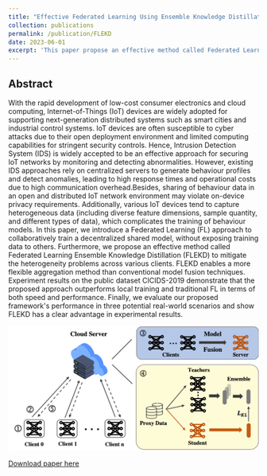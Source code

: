 ```yaml
---
title: "Effective Federated Learning Using Ensemble Knowledge Distillation for Intrusion Detection in Heterogeneous Internet-of-Things Networks"
collection: publications
permalink: /publication/FLEKD
date: 2023-06-01
excerpt: 'This paper propose an effective method called Federated Learning Ensemble Knowledge Distillation (FLEKD) to mitigate the heterogeneity problems across various IoT devices for intrusion detection.'
---
```


## Abstract

With the rapid development of low-cost consumer electronics and cloud computing, Internet-of-Things (IoT) devices are widely adopted for supporting next-generation distributed systems such as smart cities and industrial control systems. IoT devices are often susceptible to cyber attacks due to their open deployment environment and limited computing capabilities for stringent security controls. Hence, Intrusion Detection System (IDS) is widely accepted to be an effective approach for securing IoT networks by monitoring and detecting abnormalities. However, existing IDS approaches rely on centralized servers to generate behaviour profiles and detect anomalies, leading to high response times and operational costs due to high communication overhead.Besides, sharing of behaviour data in an open and distributed IoT network environment may violate on-device privacy requirements. Additionally, various IoT devices tend to capture heterogeneous data (including diverse feature dimensions, sample quantity, and different types of data), which complicates the training of behaviour models. In this paper, we introduce a Federated Learning (FL) approach to collaboratively train a decentralized shared model, without exposing training data to others. Furthermore, we propose an effective method called Federated Learning Ensemble Knowledge Distillation (FLEKD) to mitigate the heterogeneity problems across various clients. FLEKD enables a more flexible aggregation method than conventional model fusion techniques. Experiment results on the public dataset CICIDS-2019 demonstrate that the proposed approach outperforms local training and traditional FL in terms of both speed and performance. Finally, we evaluate our proposed framework's performance in three potential real-world scenarios and show FLEKD has a clear advantage in experimental results.

<center><img src="../files/flekd.png" style="zoom: 80%;" /></center>

[Download paper here](http://shenjiyuan123.github.io/files/FLEKD.pdf)